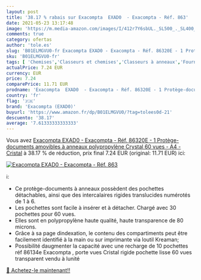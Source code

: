 ```yaml
---
layout: post
title: '38.17 % rabais sur Exacompta  EXAD0  - Exacompta - Réf. 863'
date: 2021-05-23 13:17:48
image: 'https://m.media-amazon.com/images/I/412r7Y6sbUL._SL500_._SL400_.jpg'
comments: true
category: ofertas
author: 'tole.es'
slug: 'B01ELMGVU0-fr Exacompta EXAD0 - Exacompta - Réf. 86320E - 1 Protège-...'
sku: 'B01ELMGVU0-fr'
tags: [ 'Chemises','Classeurs et chemises','Classeurs à anneaux','Fournitures de bureau','Petites fournitures','Reliures','Reliures et accessoires','exacompta (exad0)', ]
actualPrice: 7.24 EUR
currency: EUR
price: 7.24
comparePrice: 11.71 EUR
prodname: 'Exacompta  EXAD0  - Exacompta - Réf. 86320E - 1 Protège-documents amovibles à anneaux polypropylène Crystal 60 vues - A4 - Cristal'
country: 'fr'
flag: '🇫🇷'
brand: 'Exacompta (EXAD0)'
buyurl: 'https://www.amazon.fr/dp/B01ELMGVU0/?tag=tolees0d-21'
descuento: '38.17'
average: '7.61333333333333'
---
```


Vous avez [Exacompta  EXAD0  - Exacompta - Réf. 86320E - 1 Protège-documents amovibles à anneaux polypropylène Crystal 60 vues - A4 - Cristal](https://www.amazon.fr/dp/B01ELMGVU0/?tag=tolees0d-21)  à  38.17 % de réduction, prix final  7.24 EUR (original: 11.71 EUR) ici:

[![Exacompta  EXAD0  - Exacompta - Réf. 863](https://m.media-amazon.com/images/I/412r7Y6sbUL._SL500_._SL400_.jpg)](https://www.amazon.fr/dp/B01ELMGVU0/?tag=tolees0d-21)

ℹ️:

- Ce protège-documents à anneaux possèdent des pochettes détachables, ainsi que des intercalaires rigides translucides numérotés de 1 à 6.
- Les pochettes sont facile à insérer et à détacher. Chargé avec 30 pochettes pour 60 vues.
- Elles sont en polypropylène haute qualité, haute transparence de 80 microns.
- Grâce à sa page dindexation, le contenu des compartiments peut être facilement identifié à la main ou sur imprimante via loutil Kreaman;
- Possibilité daugmenter la capacité avec une recharge de 10 pochettes réf 86134e Exacompta , porte vues Cristal rigide pochette lisse 60 vues transparent vendu à lunité

[🛒 Achetez-le maintenant!!](https://www.amazon.fr/dp/B01ELMGVU0/?tag=tolees0d-21)
